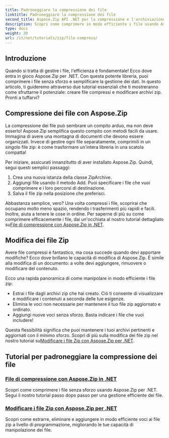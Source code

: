 ```yaml
---
title: Padroneggiare la compressione dei file
linktitle: Padroneggiare la compressione dei file
second_title: Aspose.Zip API .NET per la compressione e l'archiviazione dei file
description: Scopri come comprimere in modo efficiente i file usando Aspose.Zip per .NET con il nostro tutorial dettagliato. Segui questa guida completa per implementare la compressione dei file senza problemi nelle tue applicazioni .NET.
type: docs
weight: 20
url: /it/net/tutorials/zip/file-compress/
---
```

## Introduzione

Quando si tratta di gestire i file, l'efficienza è fondamentale! Ecco dove entra in gioco Aspose.Zip per .NET. Con questa potente libreria, puoi comprimere i file senza sforzo e semplificare la gestione dei dati. In questo articolo, ti guideremo attraverso due tutorial essenziali che ti mostreranno come sfruttarne il potenziale: creare file compressi e modificare archivi zip. Pronti a tuffarvi?

## Compressione dei file con Aspose.Zip

La compressione dei file può sembrare un compito arduo, ma non deve esserlo! Aspose.Zip semplifica questo compito con metodi facili da usare. Immagina di avere una montagna di documenti che devono essere organizzati. Invece di gestire ogni file separatamente, comprimili in un singolo file zip: è come trasformare un'intera libreria in una scatola compatta! 

Per iniziare, assicurati innanzitutto di aver installato Aspose.Zip. Quindi, segui questi semplici passaggi:

1. Crea una nuova istanza della classe ZipArchive.
2. Aggiungi file usando il metodo Add. Puoi specificare i file che vuoi comprimere e i loro percorsi di destinazione.
3. Salva il file zip nella posizione che preferisci.

 Abbastanza semplice, vero? Una volta compressi i file, scoprirai che occupano molto meno spazio, rendendo i trasferimenti più rapidi e facili. Inoltre, aiuta a tenere le cose in ordine. Per saperne di più su come comprimere efficacemente i file, dai un'occhiata al nostro tutorial dettagliato su[File di compressione con Aspose.Zip in .NET](./compression-file/).

## Modifica dei file Zip

Avere file compressi è fantastico, ma cosa succede quando devi apportare modifiche? Ecco dove brillano le capacità di modifica di Aspose.Zip. È simile alla modifica di un documento: a volte devi aggiungere, rimuovere o modificare del contenuto.

Ecco una rapida panoramica di come manipolare in modo efficiente i file zip:

- Estrai i file dagli archivi zip che hai creato. Ciò ti consente di visualizzare e modificare i contenuti a seconda delle tue esigenze.
- Elimina le voci non necessarie per mantenere il tuo file zip aggiornato e ordinato.
- Aggiungi nuove voci senza sforzo. Basta indicare i file che vuoi includere!

 Questa flessibilità significa che puoi mantenere i tuoi archivi pertinenti e aggiornati con il minimo sforzo. Scopri di più sulla modifica dei file zip nel nostro tutorial su[Modificare i file Zip con Aspose.Zip per .NET](./modify-zip-files/).

## Tutorial per padroneggiare la compressione dei file
### [File di compressione con Aspose.Zip in .NET](./compression-file/)
Scopri come comprimere i file senza sforzo usando Aspose.Zip per .NET. Segui il nostro tutorial passo dopo passo per una gestione efficiente dei file.
### [Modificare i file Zip con Aspose.Zip per .NET](./modify-zip-files/)
Scopri come estrarre, eliminare e aggiungere in modo efficiente voci ai file zip a livello di programmazione, migliorando le tue capacità di manipolazione dei file.